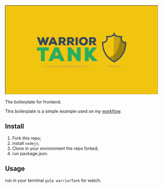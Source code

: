 ![Warrior Tank](logo.png)

The boilerplate for frontend.

This boilerplate is a simple example used on my [workflow](https://github.com/meche/workflow).

## Install

1. Fork this repo;
2. install `nodejs`;
3. Clone in your environment the repo forked;
4. run package.json.

## Usage

run in your terminal `gulp warriorTank` for watch.
